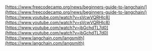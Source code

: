 [https://www.freecodecamp.org/news/beginners-guide-to-langchain/](https://www.freecodecamp.org/news/beginners-guide-to-langchain/)
[https://www.youtube.com/watch?v=sVcwVQRHIc8](https://www.youtube.com/watch?v=sVcwVQRHIc8)
[https://www.youtube.com/watch?v=jbGchdTL7d0](https://www.youtube.com/watch?v=jbGchdTL7d0)
[https://www.langchain.com/langsmith](https://www.langchain.com/langsmith)